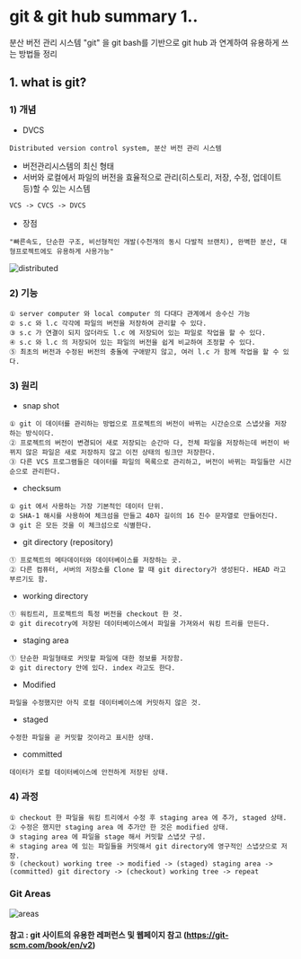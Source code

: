 # git & git hub summary 1..
분산 버전 관리 시스템 "git" 을 git bash를 기반으로 git hub 과 연계하여  유용하게 쓰는 방법들 정리

## 1. what is git?

### 1) 개념   
- DVCS
```
Distributed version control system, 분산 버전 관리 시스템
```
- 버전관리시스템의 최신 형태
- 서버와 로컬에서 파일의 버전을 효율적으로 관리(히스토리, 저장, 수정, 업데이트 등)할 수 있는 시스템
```
VCS -> CVCS -> DVCS
```
- 장점 
```
"빠른속도, 단순한 구조, 비선형적인 개발(수천개의 동시 다발적 브랜치), 완벽한 분산, 대형프로젝트에도 유용하게 사용가능"
```
![distributed](./Image/distributed.png)

### 2) 기능
```
① server computer 와 local computer 의 다대다 관계에서 송수신 가능
② s.c 와 l.c 각각에 파일의 버전을 저장하여 관리할 수 있다.
③ s.c 가 연결이 되지 않더라도 l.c 에 저장되어 있는 파일로 작업을 할 수 있다.
④ s.c 와 l.c 의 저장되어 있는 파일의 버전을 쉽게 비교하여 조정할 수 있다.
⑤ 최초의 버전과 수정된 버전의 충돌에 구애받지 않고, 여러 l.c 가 함께 작업을 할 수 있다.
```
### 3) 원리
- snap shot
```
① git 이 데이터를 관리하는 방법으로 프로젝트의 버전이 바뀌는 시간순으로 스냅샷을 저장하는 방식이다.
② 프로젝트의 버전이 변경되어 새로 저장되는 순간마 다, 전체 파일을 저장하는데 버전이 바뀌지 않은 파일은 새로 저장하지 않고 이전 상태의 링크만 저장한다. 
③ 다른 VCS 프로그램들은 데이터를 파일의 목록으로 관리하고, 버전이 바뀌는 파일들만 시간순으로 관리한다. 
```
- checksum
```
① git 에서 사용하는 가장 기본적인 데이터 단위. 
② SHA-1 해시를 사용하여 체크섬을 만들고 40자 길이의 16 진수 문자열로 만들어진다. 
③ git 은 모든 것을 이 체크섬으로 식별한다.
```
- git directory (repository)
```
① 프로젝트의 메타데이터와 데이터베이스를 저장하는 곳. 
② 다른 컴퓨터, 서버의 저장소를 Clone 할 때 git directory가 생성된다. HEAD 라고 부르기도 함.
```
- working directory
```
① 워킹트리, 프로젝트의 특정 버전을 checkout 한 것. 
② git direcotry에 저장된 데이터베이스에서 파일을 가져와서 워킹 트리를 만든다. 
```
- staging area
```
① 단순한 파일형태로 커밋할 파일에 대한 정보를 저장함. 
② git directory 안에 있다. index 라고도 한다.
```
- Modified
```
파일을 수정했지만 아직 로컬 데이터베이스에 커밋하지 않은 것.
```
- staged
```
수정한 파일을 곧 커밋할 것이라고 표시한 상태.
```
- committed
```
데이터가 로컬 데이터베이스에 안전하게 저장된 상태.
```
### 4) 과정
```
① checkout 한 파일을 워킹 트리에서 수정 후 staging area 에 추가, staged 상태.
② 수정은 했지만 staging area 에 추가안 한 것은 modified 상태.
③ staging area 에 파일을 stage 해서 커밋할 스냅샷 구성.
④ staging area 에 있는 파일들을 커밋해서 git directory에 영구적인 스냅샷으로 저장.
⑤ (checkout) working tree -> modified -> (staged) staging area -> (committed) git directory -> (checkout) working tree -> repeat
```
### Git Areas
![areas](./Image/areas.png)

#### 참고 : git 사이트의 유용한 레퍼런스 및 웹페이지 참고 (https://git-scm.com/book/en/v2)

